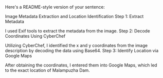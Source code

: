 
Here's a README-style version of your sentence:

Image Metadata Extraction and Location Identification
Step 1: Extract Metadata

I used Exif tools to extract the metadata from the image.
Step 2: Decode Coordinates Using CyberChef

Utilizing CyberChef, I identified the x and y coordinates from the image description by decoding the data using Base64.
Step 3: Identify Location via Google Maps

After obtaining the coordinates, I entered them into Google Maps, which led to the exact location of Malampuzha Dam.


